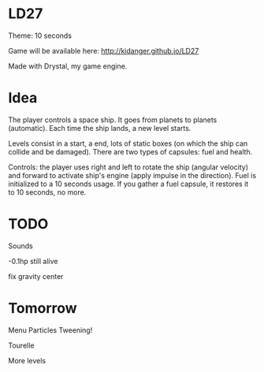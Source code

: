 LD27
====

Theme: 10 seconds

Game will be available here: http://kidanger.github.io/LD27

Made with Drystal, my game engine.

Idea
====

The player controls a space ship.
It goes from planets to planets (automatic). Each time the ship lands, a new level starts.

Levels consist in a start, a end, lots of static boxes (on which the ship can collide and be damaged).
There are two types of capsules: fuel and health.

Controls: the player uses right and left to rotate the ship (angular velocity) and forward to activate ship's engine (apply impulse in the direction).
Fuel is initialized to a 10 seconds usage. If you gather a fuel capsule, it restores it to 10 seconds, no more.


TODO
====

Sounds

-0.1hp still alive

fix gravity center


Tomorrow
========

Menu
Particles
Tweening!

Tourelle

More levels
